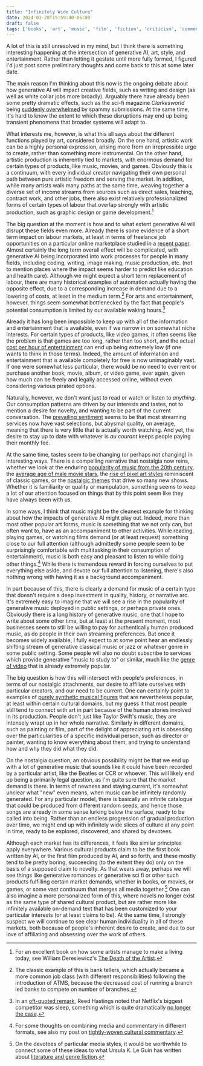 ```yaml
---
title: "Infinitely Wide Culture"
date: 2024-01-28T15:59:40-05:00
draft: false
tags: ['books', 'art', 'music', 'film', 'fiction', 'criticism', 'commentary', 'culture', 'stability', 'instability', 'large-language-models', 'generative-ai']
---
```


A lot of this is still unresolved in my mind, but I think there is something interesting happening at the intersection of generative AI, art, style, and entertainment. Rather than letting it gestate until more fully formed, I figured I'd just post some preliminary thoughts and come back to this at some later date.

The main reason I'm thinking about this now is the ongoing debate about how generative AI will impact creative fields, such as writing and design (as well as white collar jobs more broadly). Arguably there have already been some pretty dramatic effects, such as the sci-fi magazine *Clarkesworld* being [suddenly overwhelmed](https://neil-clarke.com/a-concerning-trend/) by spammy submissions. At the same time, it's hard to know the extent to which these disruptions may end up being transient phenomena that broader systems will adapt to. 

What interests me, however, is what this all says about the different functions played by art, considered broadly. On the one hand, artistic work can be a highly personal expression, arising more from an irrepressible urge to create, rather than something more instrumental. On the other hand, artistic production is inherently tied to markets, with enormous demand for certain types of products, like music, movies, and games. Obviously this is a continuum, with every individual creator navigating their own personal path between pure artistic freedom and serving the market. In addition, while many artists walk many paths at the same time, weaving together a diverse set of income streams from sources such as direct sales, teaching, contract work, and other jobs, there also exist relatively professionalized forms of certain types of labour that overlap strongly with artistic production, such as graphic design or game development.[^1]

The big question at the moment is how and to what extent generative AI will disrupt these fields even more. Already there is some evidence of a short term impact on labour markets, at least in terms of freelance job opportunities on a particular online marketplace studied in a [recent paper](https://papers.ssrn.com/sol3/papers.cfm?abstract_id=4527336). Almost certainly the long term overall effect will be complicated, with generative AI being incorporated into work processes for people in many fields, including coding, writing, image making, music production, etc. (not to mention places where the impact seems harder to predict like education and health care). Although we might expect a short term replacement of labour, there are many historical examples of automation actually having the opposite effect, due to a corresponding increase in demand due to a lowering of costs, at least in the medium term.[^2] For arts and entertainment, however, things seem somewhat bottlenecked by the fact that people's potential consumption is limited by our available waking hours.[^3]

Already it has long been impossible to keep up with all of the information and entertainment that is available, even if we narrow in on somewhat niche interests. For certain types of products, like video games, it often seems like the problem is that games are too long, rather than too short, and the actual [cost per hour of entertainment](https://taylor.town/dollar-per-hour) can end up being extremely low (if one wants to think in those terms). Indeed, the amount of information and entertainment that is available completely for free is now unimaginably vast. If one were somewhat less particular, there would be no need to ever rent or purchase another book, movie, album, or video game, ever again, given how much can be freely and legally accessed online, without even considering various pirated options.

Naturally, however, we don't want just to read or watch or listen to *anything*. Our consumption patterns are driven by our interests and tastes, not to mention a desire for novelty, and wanting to be part of the current conversation. The [prevailing sentiment](https://www.theatlantic.com/technology/archive/2023/09/streaming-services-netflix-max-cost/675264/) seems to be that most streaming services now have vast selections, but abysmal quality, on average, meaning that there is very little that is actually worth watching. And yet, the desire to stay up to date with whatever is *au courant* keeps people paying their monthly fee.

At the same time, tastes seem to be changing (or perhaps not changing) in interesting ways. There is a compelling narrative that nostalgia now reins, whether we look at the enduring [popularity of music from the 20th century](https://www.theatlantic.com/ideas/archive/2022/01/old-music-killing-new-music/621339/), the [average age of male movie stars](https://www.theringer.com/movies/2022/6/27/23181232/old-actors-aging-tom-cruise-top-gun-maverick), the [rise of pixel art styles](https://www.wired.com/story/modern-pixel-art-games/) reminiscent of classic games, or the [nostalgic themes](https://lareviewofbooks.org/article/nostalgia-tv/) that drive so many new shows. Whether it is familiarity or quality or manipulation, something seems to keep a lot of our attention focused on things that by this point seem like they have always been with us. 

In some ways, I think that music might be the cleanest example for thinking about how the impacts of generative AI might play out. Indeed, more than most other popular art forms, music is something that we not only can, but often want to, have as an accompaniment to other activities. While reading, playing games, or watching films demand (or at least request) something close to our full attention (although admittedly some people seem to be surprisingly comfortable with multitasking in their consumption of entertainment), music is both easy and pleasant to listen to while doing other things.[^4] While there is tremendous reward in forcing ourselves to put everything else aside, and devote our full attention to listening, there's also nothing wrong with having it as a background accompaniment.

In part because of this, there is clearly a demand for music of a certain type that doesn't require a deep investment in quality, history, or narrative arc. It's extremely easy to imagine that we will see a rise in the popularity of generative music deployed in public settings, or perhaps private ones. Obviously there is a long history of generative music, one that I hope to write about some other time, but at least at the present moment, most businesses seem to still be willing to pay for authentically human produced music, as do people in their own streaming preferences. But once it becomes widely available, I fully expect to at some point hear an endlessly shifting stream of generative classical music or jazz or whatever genre in some public setting. Some people will also no doubt subscribe to services which provide generative "music to study to" or similar, much like the [genre of video](https://www.vice.com/en/article/594b3z/how-lofi-hip-hop-radio-to-relaxstudy-to-became-a-youtube-phenomenon) that is already extremely popular.

The big question is how this will intersect with people's preferences, in terms of our nostalgic attachments, our desire to affiliate ourselves with particular creators, and our need to be current. One can certainly point to examples of [purely synthetic musical figures](https://www.rollingstone.com/music/music-news/hatsune-miku-coachella-933263/) that are nevertheless popular, at least within certain cultural domains, but my guess it that most people still tend to connect with art in part because of the human stories involved in its production. People don't just like Taylor Swift's music, they are intensely wrapt up in her whole narrative. Similarly in different domains, such as painting or film, part of the delight of appreciating art is obsessing over the particularities of a specific individual person, such as director or painter, wanting to know everything about them, and trying to understand how and why they did what they did.

On the nostalgia question, an obvious possibility might be that we end up with a lot of generative music that sounds like it could have been recorded by a particular artist, like the Beatles or CCR or whoever. This will likely end up being a primarily legal question, as I'm quite sure that the market demand is there. In terms of newness and staying current, it's somewhat unclear what "new" even means, when music can be infinitely randomly generated. For any particular model, there is basically an infinite catalogue that could be produced from different random seeds, and hence those songs are already in some sense lurking below the surface, ready to be called into being. Rather than an endless progression of gradual production over time, we might end up with infinitely wide slices of culture at any point in time, ready to be explored, discovered, and shared by devotees.

Although each market has its differences, it feels like similar principles apply everywhere. Various cultural products claim to be the first book written by AI, or the first film produced by AI, and so forth, and these mostly tend to be pretty boring, succeeding (to the extent they do) only on the basis of a supposed claim to novelty. As that wears away, perhaps we will see things like generative romances or generative sci fi or other such products fulfilling certain market demands, whether in books, or movies, or games, or some vast continuum that merges all media together.[^5] One can also imagine a more personalized form of this, where novels no longer exist as the same type of shared cultural product, but are rather more like infinitely available on-demand text that has been customized to your particular interests (or at least claims to be). At the same time, I strongly suspect we will continue to see clear human individuality in all of these markets, both because of people's inherent desire to create, and due to our love of affiliating and obsessing over the work of others.



[^1]: For an excellent book on how some artists manage to make a living today, see William Deresiewicz's [The Death of the Artist](https://www.amazon.com/Death-Artist-Creators-Struggling-Billionaires/dp/1250798795/).

[^2]: The classic example of this is bank tellers, which actually became a more common job class (with different responsibilities) following the introduction of ATMS, because the decreased cost of running a branch led banks to compete on number of branches.

[^3]: In an [oft-quoted remark](https://www.theguardian.com/technology/2017/apr/18/netflix-competitor-sleep-uber-facebook), Reed Hastings noted that Netflix's biggest competitor was sleep, something which is quite dramatically [no longer the case](https://www.forbes.com/sites/paultassi/2022/04/20/netflix-is-losing-subscribers-because-its-competition-is-cheaper-with-better-shows/?sh=1ddd81904619).

[^4]: For some thoughts on combining media and commentary in different formats, see also my post on [tightly-woven cultural commentary](https://dallascard.github.io/granular-material/post/interwoven_commentary/).

[^5]: On the devotees of particular media styles, it would be worthwhile to connect some of these ideas to what Ursula K. Le Guin has written about [literature and genre fiction](https://www.ursulakleguin.com/words-are-my-matter).
